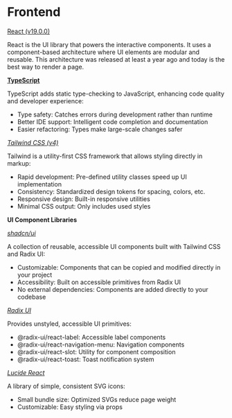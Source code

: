 # Frontend

[React (v19.0.0)](https://react.dev/)

React is the UI library that powers the interactive components. It uses a component-based architecture where UI elements are modular and reusable. This architecture was released at least a year ago and today is the best way to render a page.

[**TypeScript**](https://www.typescriptlang.org/)

TypeScript adds static type-checking to JavaScript, enhancing code quality and developer experience:

* Type safety: Catches errors during development rather than runtime
* Better IDE support: Intelligent code completion and documentation
* Easier refactoring: Types make large-scale changes safer

[_Tailwind CSS (v4)_](https://tailwindcss.com/)

Tailwind is a utility-first CSS framework that allows styling directly in markup:

* Rapid development: Pre-defined utility classes speed up UI implementation
* Consistency: Standardized design tokens for spacing, colors, etc.
* Responsive design: Built-in responsive utilities
* Minimal CSS output: Only includes used styles

**UI Component Libraries**

[_shadcn/ui_](https://ui.shadcn.com/)

A collection of reusable, accessible UI components built with Tailwind CSS and Radix UI:

* Customizable: Components that can be copied and modified directly in your project
* Accessibility: Built on accessible primitives from Radix UI
* No external dependencies: Components are added directly to your codebase

[_Radix UI_](https://www.radix-ui.com/)

Provides unstyled, accessible UI primitives:

* @radix-ui/react-label: Accessible label components
* @radix-ui/react-navigation-menu: Navigation components
* @radix-ui/react-slot: Utility for component composition
* @radix-ui/react-toast: Toast notification system

[_Lucide React_](https://lucide.dev/guide/packages/lucide-react)

A library of simple, consistent SVG icons:

* Small bundle size: Optimized SVGs reduce page weight
* Customizable: Easy styling via props
